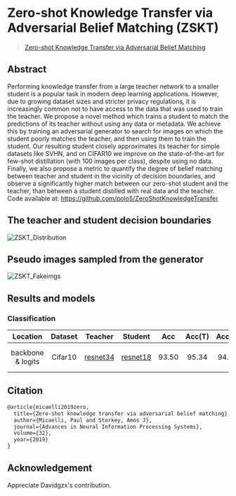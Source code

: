 # Zero-shot Knowledge Transfer via Adversarial Belief Matching (ZSKT)

> [Zero-shot Knowledge Transfer via Adversarial Belief Matching](https://arxiv.org/abs/1905.09768)

<!-- [ALGORITHM] -->

## Abstract

Performing knowledge transfer from a large teacher network to a smaller student is a popular task in modern deep learning applications. However, due to growing dataset sizes and stricter privacy regulations, it is increasingly common not to have access to the data that was used to train the teacher. We propose a novel method which trains a student to match the predictions of its teacher without using any data or metadata. We achieve this by training an adversarial generator to search for images on which the student poorly matches the teacher, and then using them to train the student. Our resulting student closely approximates its teacher for simple datasets like SVHN, and on CIFAR10 we improve on the state-of-the-art for few-shot distillation (with 100 images per class), despite using no data. Finally, we also propose a metric to quantify the degree of belief matching between teacher and student in the vicinity of decision boundaries, and observe a significantly higher match between our zero-shot student and the teacher, than between a student distilled with real data and the teacher. Code available at: https://github.com/polo5/ZeroShotKnowledgeTransfer

## The teacher and student decision boundaries

![ZSKT_Distribution](/docs/en/imgs/model_zoo/zskt/zskt_distribution.png)

## Pseudo images sampled from the generator

![ZSKT_Fakeimgs](/docs/en/imgs/model_zoo/zskt/zskt_synthesis.png)

## Results and models

### Classification

|     Location      | Dataset |                                                     Teacher                                                     |                                                     Student                                                     |  Acc  | Acc(T) | Acc(S) |                          Config                           | Download                                                                                                                                     |
| :---------------: | :-----: | :-------------------------------------------------------------------------------------------------------------: | :-------------------------------------------------------------------------------------------------------------: | :---: | :----: | :----: | :-------------------------------------------------------: | :------------------------------------------------------------------------------------------------------------------------------------------- |
| backbone & logits | Cifar10 | [resnet34](https://github.com/open-mmlab/mmclassification/blob/master/configs/resnet/resnet34_8xb16_cifar10.py) | [resnet18](https://github.com/open-mmlab/mmclassification/blob/master/configs/resnet/resnet18_8xb16_cifar10.py) | 93.50 | 95.34  | 94.82  | [config](./zskt_backbone_logits_r34_r18_8xb16_cifar10.py) | [teacher](https://download.openmmlab.com/mmclassification/v0/resnet/resnet34_b16x8_cifar10_20210528-a8aa36a6.pth) \|[model](<>) \| [log](<>) |

## Citation

```latex
@article{micaelli2019zero,
  title={Zero-shot knowledge transfer via adversarial belief matching},
  author={Micaelli, Paul and Storkey, Amos J},
  journal={Advances in Neural Information Processing Systems},
  volume={32},
  year={2019}
}
```

## Acknowledgement

Appreciate Davidgzx's contribution.
